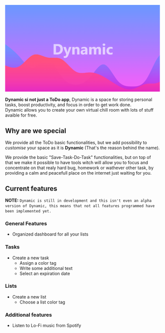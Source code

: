 ![](img/Dynamic_presentation.png)
<!-- green: #89e4a2 -->

__Dynamic si not just a ToDo app__, Dynamic is a space for storing personal tasks, boost productivity, and focus in order to get work done.  
Dynamic allows you to create your own virtual chill room with lots of stuff avaible for free.

## Why are we special

We provide all the ToDo basic functionalities, but we add possibility to _customise_ your space as it is __Dynamic__ (That's the reason behind the name).

We provide the basic "Save-Task-Do-Task" functionalities, but on top of that we make it possible to have tools witch will allow you to focus and concentrate on that realy hard bug, homework or wathever other task, by providing a calm and peacefull place on the internet just waiting for you.

## Current features

__NOTE:__ `Dynamic is still in development and this isn't even an alpha version of Dynamic, this means that not all features programmed have been implemented yet.`

### General Features
- Organized dashboard for all your lists

### Tasks
- Create a new task
    - Assign a color tag
    - Write some additional text
    - Select an expiration date
### Lists
- Create a new list
    - Choose a list color tag
### Additional features
- Listen to Lo-Fi music from Spotify